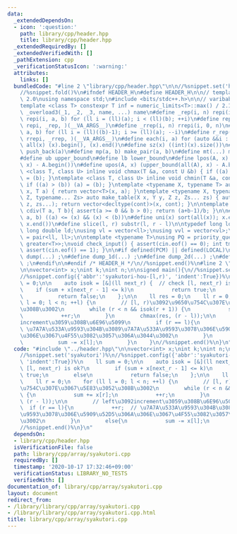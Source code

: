 ```yaml
---
data:
  _extendedDependsOn:
  - icon: ':question:'
    path: library/cpp/header.hpp
    title: library/cpp/header.hpp
  _extendedRequiredBy: []
  _extendedVerifiedWith: []
  _pathExtension: cpp
  _verificationStatusIcon: ':warning:'
  attributes:
    links: []
  bundledCode: "#line 2 \"library/cpp/header.hpp\"\n\n//%snippet.set('header')%\n\
    //%snippet.fold()%\n#ifndef HEADER_H\n#define HEADER_H\n\n// template version\
    \ 2.0\nusing namespace std;\n#include <bits/stdc++.h>\n\n// varibable settings\n\
    template <class T> constexpr T inf = numeric_limits<T>::max() / 2.1;\n\n#define\
    \ _overload3(_1, _2, _3, name, ...) name\n#define _rep(i, n) repi(i, 0, n)\n#define\
    \ repi(i, a, b) for (ll i = (ll)(a); i < (ll)(b); ++i)\n#define rep(...) _overload3(__VA_ARGS__,\
    \ repi, _rep, )(__VA_ARGS__)\n#define _rrep(i, n) rrepi(i, 0, n)\n#define rrepi(i,\
    \ a, b) for (ll i = (ll)((b)-1); i >= (ll)(a); --i)\n#define r_rep(...) _overload3(__VA_ARGS__,\
    \ rrepi, _rrep, )(__VA_ARGS__)\n#define each(i, a) for (auto &&i : a)\n#define\
    \ all(x) (x).begin(), (x).end()\n#define sz(x) ((int)(x).size())\n#define pb(a)\
    \ push_back(a)\n#define mp(a, b) make_pair(a, b)\n#define mt(...) make_tuple(__VA_ARGS__)\n\
    #define ub upper_bound\n#define lb lower_bound\n#define lpos(A, x) (lower_bound(all(A),\
    \ x) - A.begin())\n#define upos(A, x) (upper_bound(all(A), x) - A.begin())\ntemplate\
    \ <class T, class U> inline void chmax(T &a, const U &b) { if ((a) < (b)) (a)\
    \ = (b); }\ntemplate <class T, class U> inline void chmin(T &a, const U &b) {\
    \ if ((a) > (b)) (a) = (b); }\ntemplate <typename X, typename T> auto make_table(X\
    \ x, T a) { return vector<T>(x, a); }\ntemplate <typename X, typename Y, typename\
    \ Z, typename... Zs> auto make_table(X x, Y y, Z z, Zs... zs) { auto cont = make_table(y,\
    \ z, zs...); return vector<decltype(cont)>(x, cont); }\n\ntemplate <class T> T\
    \ cdiv(T a, T b){ assert(a >= 0 && b > 0); return (a+b-1)/b; }\n\n#define is_in(x,\
    \ a, b) ((a) <= (x) && (x) < (b))\n#define uni(x) sort(all(x)); x.erase(unique(all(x)),\
    \ x.end())\n#define slice(l, r) substr(l, r - l)\n\ntypedef long long ll;\ntypedef\
    \ long double ld;\nusing vl = vector<ll>;\nusing vvl = vector<vl>;\nusing pll\
    \ = pair<ll, ll>;\n\ntemplate <typename T>\nusing PQ = priority_queue<T, vector<T>,\
    \ greater<T>>;\nvoid check_input() { assert(cin.eof() == 0); int tmp; cin >> tmp;\
    \ assert(cin.eof() == 1); }\n\n#if defined(PCM) || defined(LOCAL)\n#else\n#define\
    \ dump(...) ;\n#define dump_1d(...) ;\n#define dump_2d(...) ;\n#define cerrendl\
    \ ;\n#endif\n\n#endif /* HEADER_H */\n//%snippet.end()%\n#line 2 \"library/cpp/array/syakutori.cpp\"\
    \n\nvector<int> x;\nint k;\nint n;\n\nsigned main(){\n//%snippet.set('syakutori')%\n\
    //%snippet.config({'abbr':'syakutori-hou-[l,r)', 'indent':True})%\n    ll sum\
    \ = 0;\n\n    auto isok = [&](ll next_r) {  // check [l, next_r) is ok?\n    \
    \    if (sum + x[next_r - 1] <= k)\n            return true;\n        else\n \
    \           return false;\n    };\n\n    ll res = 0;\n    ll r = 0;\n    for (ll\
    \ l = 0; l < n; ++l) {\n        // [l, r)\u3092\u9650\u754C\u307E\u3067\u5E83\u3052\
    \u308B\u3002\n        while (r < n && isok(r + 1)) {\n            sum += x[r];\n\
    \            ++r;\n        }\n        chmax(res, (r - l));\n\n        // left\u3092\
    increment\u3059\u308B\u6E96\u5099\n        if (r == l){\n            ++r;  //\
    \ \u7A7A\u533A\u9593\u304B\u3089\u7A7A\u533A\u9593\u3078\u306E\u5909\u52D5\u306A\
    \u306E\u3067\u4F55\u3082\u3057\u306A\u3044\u3002\n        }\n        else{\n \
    \           sum -= x[l];\n        }\n    }\n//%snippet.end()%\n}\n"
  code: "#include \"../header.hpp\"\n\nvector<int> x;\nint k;\nint n;\n\nsigned main(){\n\
    //%snippet.set('syakutori')%\n//%snippet.config({'abbr':'syakutori-hou-[l,r)',\
    \ 'indent':True})%\n    ll sum = 0;\n\n    auto isok = [&](ll next_r) {  // check\
    \ [l, next_r) is ok?\n        if (sum + x[next_r - 1] <= k)\n            return\
    \ true;\n        else\n            return false;\n    };\n\n    ll res = 0;\n\
    \    ll r = 0;\n    for (ll l = 0; l < n; ++l) {\n        // [l, r)\u3092\u9650\
    \u754C\u307E\u3067\u5E83\u3052\u308B\u3002\n        while (r < n && isok(r + 1))\
    \ {\n            sum += x[r];\n            ++r;\n        }\n        chmax(res,\
    \ (r - l));\n\n        // left\u3092increment\u3059\u308B\u6E96\u5099\n      \
    \  if (r == l){\n            ++r;  // \u7A7A\u533A\u9593\u304B\u3089\u7A7A\u533A\
    \u9593\u3078\u306E\u5909\u52D5\u306A\u306E\u3067\u4F55\u3082\u3057\u306A\u3044\
    \u3002\n        }\n        else{\n            sum -= x[l];\n        }\n    }\n\
    //%snippet.end()%\n}\n"
  dependsOn:
  - library/cpp/header.hpp
  isVerificationFile: false
  path: library/cpp/array/syakutori.cpp
  requiredBy: []
  timestamp: '2020-10-17 17:32:46+09:00'
  verificationStatus: LIBRARY_NO_TESTS
  verifiedWith: []
documentation_of: library/cpp/array/syakutori.cpp
layout: document
redirect_from:
- /library/library/cpp/array/syakutori.cpp
- /library/library/cpp/array/syakutori.cpp.html
title: library/cpp/array/syakutori.cpp
---
```

